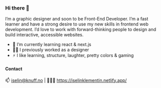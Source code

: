 ### Hi there 👋

I’m a graphic designer and soon to be Front-End Developer.
I’m a fast learner and have a strong desire to use my new skills in frontend web development. 
I’d love to work with forward-thinking people to design and build interactive, accessible websites.

- 🌱 I’m currently learning react & next.js
- 👩‍🎨 I previously worked as a designer
- ⚡ I like learning, structure, laughter, pretty colors & gaming

#### Contact

📫 iselin@knuff.no  |  👩🏼‍💻 https://iselinklementin.netlify.app/
 

<!--
**Iselinklementin/Iselinklementin** is a ✨ _special_ ✨ repository because its `README.md` (this file) appears on your GitHub profile.

Here are some ideas to get you started:

- 🔭 I’m currently working on ...

- 👯 I’m looking to collaborate on ...
- 🤔 I’m looking for help with ...
- 💬 Ask me about ...
- 😄 Pronouns: ...
- ⚡ Fun fact: ...
-->
